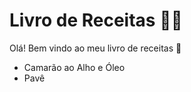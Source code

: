 # Livro de Receitas :man_cook:

Olá! Bem vindo ao meu livro de receitas :wave:

- Camarão ao Alho e Óleo
- Pavê